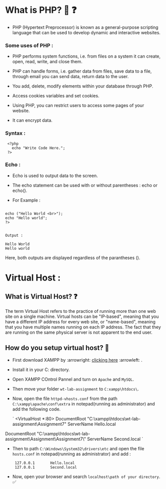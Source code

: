 # What is PHP? :thinking: :question:
 
- PHP (Hypertext Preprocessor) is known as a general-purpose scripting language that can be used to develop dynamic and interactive websites.

### Some uses of PHP : 
   
  - PHP performs system functions, i.e. from files on a system it can create, open, read, write, and close them.

  - PHP can handle forms, i.e. gather data from files, save data to a file, through email you can send data, return data to the user.

  - You add, delete, modify elements within your database through PHP.

  - Access cookies variables and set cookies.

  - Using PHP, you can restrict users to access some pages of your website.

  - It can encrypt data.

### Syntax :

   ```
    <?php
      echo "Write Code Here.";
    ?>
 
   ```
### Echo :
  - Echo is used to output data to the screen.
  
  - The echo statement can be used with or without parentheses : echo or echo().

  - For Example : 
  
  ```

  echo ("Hello World <br>");
  echo "Hello world";
  ?>

  
  Output : 
  
  Hello World
  Hello world
  
  ```
  Here, both outputs are displayed regardless of the parantheses ().

# Virtual Host :

## What is Virtual Host? :question:

The term Virtual Host refers to the practice of running more than one web site on a single machine. Virtual hosts can be "IP-based", meaning that you have a different IP address for every web site, or "name-based", meaning that you have multiple names running on each IP address. The fact that they are running on the same physical server is not apparent to the end user.
  
 
## How do you setup virtual host? :thinking:

  - First download XAMPP by :arrowright: [clicking here](https://www.apachefriends.org/) :arrowleft: .

  - Install it in your C: directory.

  - Open XAMPP COntrol Pannel and turn on `Apache` and  `MySQL`.

  - Then move your folder `wt-lab-assignment` to `C:xampp\htdocs\`.

  - Now, open the file `httpd-vhosts.conf` from the path `C:\xampp\apache\conf\extra` in notepad(running as administrator) and add the following code.
 
    `
   <VirtualHost *:80>
   DocumentRoot "C:\xampp\htdocs\wt-lab-assignment\Assignment7\"
   ServerName Hello.local
   </VirtualHost>
   <VirtualHost *:80>
   DocumentRoot "C:\xampp\htdocs\wt-lab-assignment\Assignment\Assignment7\"
   ServerName Second.local
   </VirtualHost>
    `
    
    
  - Then to path `C:\Windows\System32\drivers\etc` and open the file `hosts.conf` in notepad(running as administrator) and add :
    
    ```
     127.0.0.1       Hello.local
     127.0.0.1       Second.local

    ```

  - Now, open your browser and search `localhost\path of your directory`. :white_check_mark:
  
